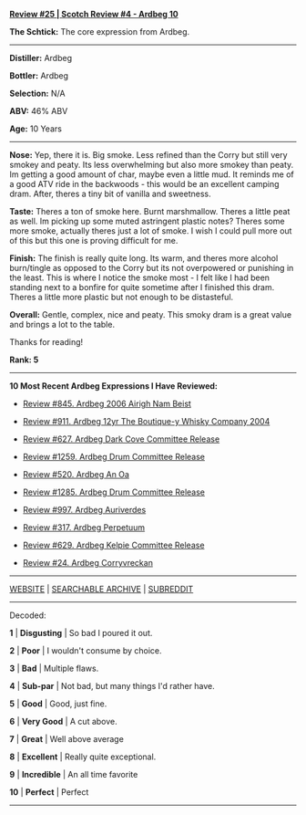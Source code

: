 
[**Review #25 | Scotch Review #4 - Ardbeg 10**]( https://t8ke.review/review-25-ardbeg-10-year/)

**The Schtick:** The core expression from Ardbeg. 

-----

**Distiller:** Ardbeg

**Bottler:** Ardbeg

**Selection:** N/A

**ABV:**  46% ABV

**Age:** 10 Years 

-----

**Nose:**  Yep, there it is. Big smoke. Less refined than the Corry but still very smokey and peaty. Its less overwhelming but also more smokey than peaty. Im getting a good amount of char, maybe even a little mud. It reminds me of a good ATV ride in the backwoods - this would be an excellent camping dram. After, theres a tiny bit of vanilla and sweetness.

**Taste:** Theres a ton of smoke here. Burnt marshmallow. Theres a little peat as well. Im picking up some muted astringent plastic notes? Theres some more smoke, actually theres just a lot of smoke. I wish I could pull more out of this but this one is proving difficult for me.    

**Finish:** The finish is really quite long. Its warm, and theres more alcohol burn/tingle as opposed to the Corry but its not overpowered or punishing in the least. This is where I notice the smoke most - I felt like I had been standing next to a bonfire for quite sometime after I finished this dram. Theres a little more plastic but not enough to be distasteful.  

**Overall:** Gentle, complex, nice and peaty. This smoky dram is a great value and brings a lot to the table. 

Thanks for reading!

**Rank: 5**

----- 

**10 Most Recent Ardbeg Expressions I Have Reviewed:** 

- [Review #845. Ardbeg 2006 Airigh Nam Beist]( https://t8ke.review/review-845-ardbeg-2006-airigh-nam-beist/) 

- [Review #911. Ardbeg 12yr The Boutique-y Whisky Company 2004]( https://t8ke.review/review-911-ardbeg-12yr-the-boutique-y-whisky-company-2004/) 

- [Review #627. Ardbeg Dark Cove Committee Release]( https://t8ke.review/review-627-ardbeg-dark-cove-cr/) 

- [Review #1259. Ardbeg Drum Committee Release]( https://t8ke.review/review-1259-ardbeg-drum-committee-release) 

- [Review #520. Ardbeg An Oa]( https://t8ke.review/review-520-ardbeg-an-oa/) 

- [Review #1285. Ardbeg Drum Committee Release]( https://t8ke.review/review-1285-ardbeg-drum-committee-release) 

- [Review #997. Ardbeg Auriverdes]( https://t8ke.review/review-997-ardbeg-auriverdes/) 

- [Review #317. Ardbeg Perpetuum]( https://t8ke.review/review-317-ardbeg-perpetuum/) 

- [Review #629. Ardbeg Kelpie Committee Release]( https://t8ke.review/review-629-ardbeg-kelpie-cr/) 

- [Review #24. Ardbeg Corryvreckan]( https://t8ke.review/review-24-ardbeg-corryvreckan/) 

-----

[WEBSITE](https://t8ke.review) | [SEARCHABLE ARCHIVE](https://t8ke.review/review-archive/) | [SUBREDDIT](https://reddit.com/r/t8kereviews)

-----

Decoded:

**1** | **Disgusting** | So bad I poured it out.

**2** | **Poor** | I wouldn't consume by choice.

**3** | **Bad** | Multiple flaws.

**4** | **Sub-par** | Not bad, but many things I'd rather have.

**5** | **Good** | Good, just fine.

**6** | **Very Good** | A cut above.

**7** | **Great** | Well above average

**8** | **Excellent** | Really quite exceptional.

**9** | **Incredible** | An all time favorite

**10** | **Perfect** | Perfect

----

